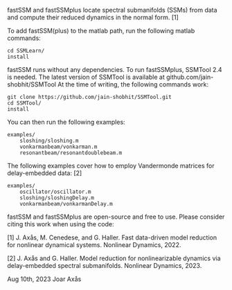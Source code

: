 fastSSM and fastSSMplus locate spectral submanifolds (SSMs) from data and 
compute their reduced dynamics in the normal form. [1]

To add fastSSM(plus) to the matlab path, run the following matlab commands:

    cd SSMLearn/
    install

fastSSM runs without any dependencies. To run fastSSMplus, SSMTool 2.4 is needed.
The latest version of SSMTool is available at github.com/jain-shobhit/SSMTool
At the time of writing, the following commands work:

    git clone https://github.com/jain-shobhit/SSMTool.git
    cd SSMTool/
    install

You can then run the following examples: 
    
    examples/
        sloshing/sloshing.m
        vonkarmanbeam/vonkarman.m
        resonantbeam/resonantdoublebeam.m
        
The following examples cover how to employ Vandermonde matrices for delay-embedded data: [2]
    
    examples/
        oscillator/oscillator.m
        sloshing/sloshingDelay.m
        vonkarmanbeam/vonkarmanDelay.m

fastSSM and fastSSMplus are open-source and free to use.
Please consider citing this work when using the code:

[1] J. Axås, M. Cenedese, and G. Haller. Fast data-driven model reduction for nonlinear dynamical systems. Nonlinear Dynamics, 2022.

[2] J. Axås and G. Haller. Model reduction for nonlinearizable dynamics via delay-embedded spectral submanifolds. Nonlinear Dynamics, 2023.

Aug 10th, 2023
Joar Axås